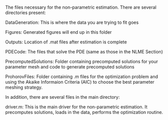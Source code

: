 
The files necessary for the non-parametric estimation. There are several directories present:

DataGeneration: This is where the data you are trying to fit goes

Figures: Generated figures will end up in this folder

Outputs: Location of .mat files after estimation is complete

PDECode: The files that solve the PDE (same as those in the NLME Section)

PrecomputedSolutions: Folder containing precomputed solutions for your parameter mesh and code to generate precomputed solutions

ProhorovFiles: Folder containing .m files for the optimization problem and using the Akaike Informaion Criteria (AIC) to choose the best parameter meshing strategy.


In addition, there are several files in the main directory:

driver.m: This is the main driver for the non-parametric estimation. It precomputes solutions, loads in the data, performs the optimization routine.

